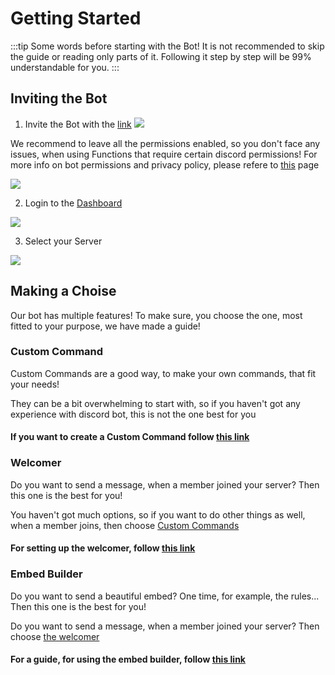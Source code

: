# Getting Started
:::tip Some words before starting with the Bot!
It is not recommended to skip the guide or reading only parts of it. Following it step by step will be 99% understandable for you.
:::

## Inviting the Bot

1. Invite the Bot with the [link](https://discord.com/api/oauth2/authorize?client_id=725721249652670555&permissions=268561655&scope=bot)
![](https://i.imgur.com/NQp3N8L.png)

We recommend to leave all the permissions enabled, so you don't face any issues, when using Functions that require certain discord permissions! For more info on bot permissions and privacy policy, please refere to [this](./Guide/perms&privacy.md) page

![](https://i.imgur.com/7WnDcnG.png)

2. Login to the [Dashboard](https://ccommandbot.ga/auth/login)

![](https://i.imgur.com/pvJ3i6R.png)

3. Select your Server 

![](https://i.imgur.com/XxSsZ4G.png)


## Making a Choise
Our bot has multiple features! To make sure, you choose the one, most fitted to your purpose, we have made a guide!


### Custom Command
Custom Commands are a good way, to make your own commands, that fit your needs! 

They can be a bit overwhelming to start with, so if you haven't got any experience with discord bot, this is not the one best for you

#### If you want to create a Custom Command follow [this link](../Guide/create.md)


### Welcomer
Do you want to send a message, when a member joined your server? Then this one is the best for you! 

You haven't got much options, so if you want to do other things as well, when a member joins, then choose [Custom Commands](../Guide/create.md)

#### For setting up the welcomer, follow [this link](../Guide/welcomer.md)


### Embed Builder
Do you want to send a beautiful embed? One time, for example, the rules... Then this one is the best for you! 

Do you want to send a message, when a member joined your server? Then choose [the welcomer](../Guide/welcomer.md)

#### For a guide, for using the embed builder, follow [this link](../Guide/embedBuilder.md)